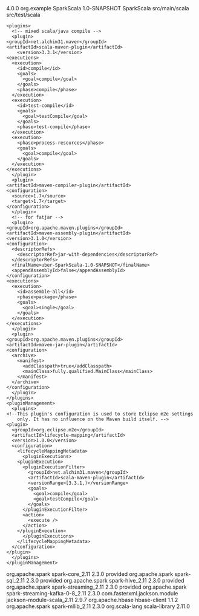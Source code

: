 <?xml version="1.0" encoding="UTF-8"?>
<project xmlns="http://maven.apache.org/POM/4.0.0" xmlns:xsi="http://www.w3.org/2001/XMLSchema-instance" xsi:schemaLocation="http://maven.apache.org/POM/4.0.0 http://maven.apache.org/xsd/maven-4.0.0.xsd">
  <modelVersion>4.0.0</modelVersion>
  <groupId>org.example</groupId>
  <artifactId>SparkScala</artifactId>
  <version>1.0-SNAPSHOT</version>
  <name>SparkScala</name>
  <build>
    <sourceDirectory>src/main/scala</sourceDirectory>
    <testSourceDirectory>src/test/scala</testSourceDirectory>

    <plugins>
      <!-- mixed scala/java compile -->
      <plugin>
	<groupId>net.alchim31.maven</groupId>
	<artifactId>scala-maven-plugin</artifactId>
        <version>3.3.1</version>
	<executions>
	  <execution>
	    <id>compile</id>
	    <goals>
	      <goal>compile</goal>
	    </goals>
	    <phase>compile</phase>
	  </execution>
	  <execution>
	    <id>test-compile</id>
	    <goals>
	      <goal>testCompile</goal>
	    </goals>
	    <phase>test-compile</phase>
	  </execution>
	  <execution>
	    <phase>process-resources</phase>
	    <goals>
	      <goal>compile</goal>
	    </goals>
	  </execution>
	</executions>
      </plugin>
      <plugin>
	<artifactId>maven-compiler-plugin</artifactId>
	<configuration>
	  <source>1.7</source>
	  <target>1.7</target>
	</configuration>
      </plugin>
      <!-- for fatjar -->
      <plugin>
	<groupId>org.apache.maven.plugins</groupId>
	<artifactId>maven-assembly-plugin</artifactId>
	<version>3.1.0</version>
	<configuration>
	  <descriptorRefs>
	    <descriptorRef>jar-with-dependencies</descriptorRef>
	  </descriptorRefs>
	  <finalName>uber-SparkScala-1.0-SNAPSHOT</finalName>
	  <appendAssemblyId>false</appendAssemblyId>
	</configuration>
	<executions>
	  <execution>
	    <id>assemble-all</id>
	    <phase>package</phase>
	    <goals>
	      <goal>single</goal>
	    </goals>
	  </execution>
	</executions>
      </plugin>
      <plugin>
	<groupId>org.apache.maven.plugins</groupId>
	<artifactId>maven-jar-plugin</artifactId>
	<configuration>
	  <archive>
	    <manifest>
	      <addClasspath>true</addClasspath>
	      <mainClass>fully.qualified.MainClass</mainClass>
	    </manifest>
	  </archive>
	</configuration>
      </plugin>
    </plugins>
    <pluginManagement>
      <plugins>
	<!--This plugin's configuration is used to store Eclipse m2e settings 
	    only. It has no influence on the Maven build itself. -->
	<plugin>
	  <groupId>org.eclipse.m2e</groupId>
	  <artifactId>lifecycle-mapping</artifactId>
	  <version>1.0.0</version>
	  <configuration>
	    <lifecycleMappingMetadata>
	      <pluginExecutions>
		<pluginExecution>
		  <pluginExecutionFilter>
		    <groupId>net.alchim31.maven</groupId>
		    <artifactId>scala-maven-plugin</artifactId>
		    <versionRange>[3.3.1,)</versionRange>
		    <goals>
		      <goal>compile</goal>
		      <goal>testCompile</goal>
		    </goals>
		  </pluginExecutionFilter>
		  <action>
		    <execute />
		  </action>
		</pluginExecution>
	      </pluginExecutions>
	    </lifecycleMappingMetadata>
	  </configuration>
	</plugin>
      </plugins>
    </pluginManagement>
  </build>
  <dependencies>
     <dependency>
      <groupId>org.apache.spark</groupId>
      <artifactId>spark-core_2.11</artifactId>
      <version>2.3.0</version>
      <scope>provided</scope>
    </dependency>
    <dependency>
      <groupId>org.apache.spark</groupId>
      <artifactId>spark-sql_2.11</artifactId>
      <version>2.3.0</version>
		<scope>provided</scope>
    </dependency>
    <dependency>
      <groupId>org.apache.spark</groupId>
      <artifactId>spark-hive_2.11</artifactId>
      <version>2.3.0</version>
      <scope>provided</scope>
    </dependency>
    <dependency>
      <groupId>org.apache.spark</groupId>
      <artifactId>spark-streaming_2.11</artifactId>
      <version>2.3.0</version>
      <scope>provided</scope>
    </dependency>
    <dependency>
      <groupId>org.apache.spark</groupId>
      <artifactId>spark-streaming-kafka-0-8_2.11</artifactId>
      <version>2.3.0</version>
    </dependency>
    <dependency>
    	<groupId>com.fasterxml.jackson.module</groupId>
    	<artifactId>jackson-module-scala_2.11</artifactId>
    	<version>2.9.7</version>
    </dependency>
    <dependency>
    	<groupId>org.apache.hbase</groupId>
    	<artifactId>hbase-client</artifactId>
    	<version>1.1.2</version>
    </dependency>
    <dependency>
    	<groupId>org.apache.spark</groupId>
    	<artifactId>spark-mllib_2.11</artifactId>
    	<version>2.3.0</version>
    </dependency>
	  <dependency>
		  <groupId>org.scala-lang</groupId>
		  <artifactId>scala-library</artifactId>
		  <version>2.11.0</version>
	  </dependency>
  </dependencies>
</project>
